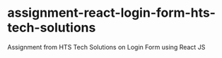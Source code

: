 # assignment-react-login-form-hts-tech-solutions
Assignment from HTS Tech Solutions on Login Form using React JS
